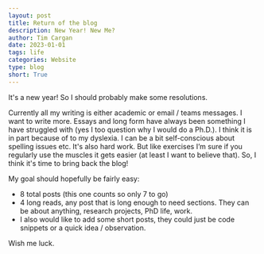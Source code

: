 ```yaml
---
layout: post
title: Return of the blog 
description: New Year! New Me?
author: Tim Cargan
date: 2023-01-01
tags: life
categories: Website
type: blog
short: True
---
```


It's a new year! So I should probably make some resolutions.

Currently all my writing is either academic or email / teams messages.
I want to write more.
Essays and long form have always been something I have struggled with (yes I too question why I would do a Ph.D.). 
I think it is in part because of to my dyslexia. 
I can be a bit self-conscious about spelling issues etc.
It's also hard work.
But like exercises I’m sure if you regularly use the muscles it gets easier (at least I want to believe that).
So, I think it's time to bring back the blog!

My goal should hopefully be fairly easy: 
- 8 total posts (this one counts so only 7 to go)
- 4 long reads, any post that is long enough to need sections. They can be about anything, research projects, PhD life, work. 
- I also would like to add some short posts, they could just be code snippets or a quick idea / observation.

Wish me luck.